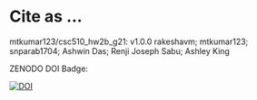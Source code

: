
# Cite as ...

mtkumar123/csc510_hw2b_g21: v1.0.0
rakeshavm; mtkumar123; snparab1704; Ashwin Das; Renji Joseph Sabu; Ashley King

ZENODO DOI Badge:

[![DOI](https://zenodo.org/badge/DOI/10.5281/zenodo.5367405.svg)](https://doi.org/10.5281/zenodo.5367405)